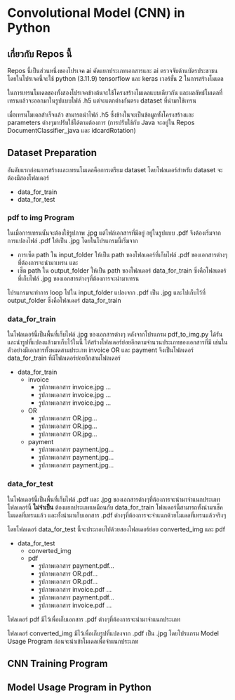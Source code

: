 # Convolutional Model (CNN) in Python
## เกี่ยวกับ Repos นี้
Repos นี้เป็นส่วนหนึ่งของโปรเจค ai คัดแยกประเภทเอกสารและ ai ตรวจจับด้านบัตรประชาชน โดยในโปรเจคนี้จะใช้ python (3.11.9) tensorflow และ keras เวอร์ชั่น 2 ในการสร้างโมเดล 

ในการเทรนโมเดลของทั้งสองโปรเจคข้างต้นจะใช้โครงสร้างโมเดลแบบเดียวกัน และผลลัพธ์โมเดลที่เทรนแล้วจะออกมาในรูปแบบไฟล์ .h5  แต่จะแตกต่างกันตรง dataset ที่นำมาใช้เทรน 

เมื่อเทรนโมเดลสำเร็จแล้ว สามารถนำไฟล์ .h5 ซึ่งข้างในจะเป็นข้อมูลทั้งโครงสร้างและ parameters ต่างๆมาปรับใช้ได้ตามต้องการ (การปรับใช้กับ Java จะอยู่ใน Repos DocumentClassifier_java และ idcardRotation)

## Dataset Preparation
อันดับแรกก่อนการสร้างและเทรนโมเดลคือการเตรียม dataset โดยโฟลเดอร์สำหรับ dataset จะต้องมีสองโฟลเดอร์
- data_for_train
- data_for_test
  
### pdf to img Program
ในเมื่อการเทรนนั้นจะต้องใช้รูปภาพ .jpg แต่ไฟล์เอกสารที่มีอยู่ อยู่ในรูปแบบ .pdf จึงต้องเริ่มจากการแปลงไฟล์ .pdf ให้เป็น .jpg 
โดยในโปรแกรมนี้เริ่มจาก
- การเซ็ต path ใน input_folder ให้เป็น path ของโฟลเดอร์ที่เก็บไฟล์ .pdf ของเอกสารต่างๆที่ต้องการจะนำมาเทรน และ
- เซ็ต path ใน output_folder ให้เป็น path ของโฟลเดอร์ data_for_train ซึ่งคือโฟลเดอร์ที่เก็บไฟล์ .jpg ของเอกสารต่างๆที่ต้องการจะนำมาเทรน
  
โปรแกรมจะทำการ loop ไปใน input_folder แปลงจาก .pdf เป็น .jpg และไปเก็บไว้ที่ output_folder ซึ่งคือโฟลเดอร์ data_for_train 


### data_for_train
ในโฟลเดอร์นี้เป็นพื้นที่เก็บไฟล์ .jpg ของเอกสารต่างๆ หลังจากโปรแกรม pdf_to_img.py ได้รันและนำรูปที่แปลงแล้วมาเก็บไว้ในนี้ ให้สร้างโฟลเดอร์ย่อยอีกตามจำนวนประเภทของเอกสารที่มี
เช่นในตัวอย่างมีเอกสารทั้งหมดสามประเภท invoice OR และ payment จึงเป็นโฟลเดอร์ data_for_train ที่มีโฟลเดอร์ย่อยอีกสามโฟลเดอร์
- data_for_train
    - invoice
        - รูปภาพเอกสาร invoice.jpg ...
        - รูปภาพเอกสาร invoice.jpg ...
        - รูปภาพเอกสาร invoice.jpg ...
    - OR
        - รูปภาพเอกสาร OR.jpg...
        - รูปภาพเอกสาร OR.jpg...
        - รูปภาพเอกสาร OR.jpg...
    - payment
        - รูปภาพเอกสาร payment.jpg...
        - รูปภาพเอกสาร payment.jpg...
        - รูปภาพเอกสาร payment.jpg...


### data_for_test
ในโฟลเดอร์นี้เป็นพื้นที่เก็บไฟล์ .pdf และ .jpg ของเอกสารต่างๆที่ต้องการจะนำมาจำแนกประเภท โฟลเดอร์นี้ **ไม่จำเป็น** ต้องแยกประเภทเหมือนกับ data_for_train 
โฟลเดอร์นี้สามารถทั้งนำมาเช็คโมเดลที่เทรนแล้ว และทั้งนำมาเก็บเอกสาร .pdf ต่างๆที่ต้องการจะจำแนกด้วยโมเดลที่เทรนแล้วจริงๆ 

โดยโฟลเดอร์ data_for_test นี้จะประกอบไปด้วยสองโฟลเดอร์ย่อย converted_img และ pdf
- data_for_test
    - converted_img
    - pdf
        - รูปภาพเอกสาร payment.pdf...
        - รูปภาพเอกสาร OR.pdf...
        - รูปภาพเอกสาร OR.pdf...
        - รูปภาพเอกสาร invoice.pdf ...
        - รูปภาพเอกสาร payment.pdf...
        - รูปภาพเอกสาร invoice.pdf ...

โฟลเดอร์ pdf มีไว้เพื่อเก็บเอกสาร .pdf ต่างๆที่ต้องการจะนำมาจำแนกประเภท

โฟลเดอร์ converted_img มีไว้เพื่อเก็บรูปที่แปลงจาก .pdf เป็น .jpg โดยโปรแกรม Model Usage Program ก่อนจะนำเข้าโมเดลเพื่อจำแนกประเภท 


## CNN Training Program
## Model Usage Program in Python
